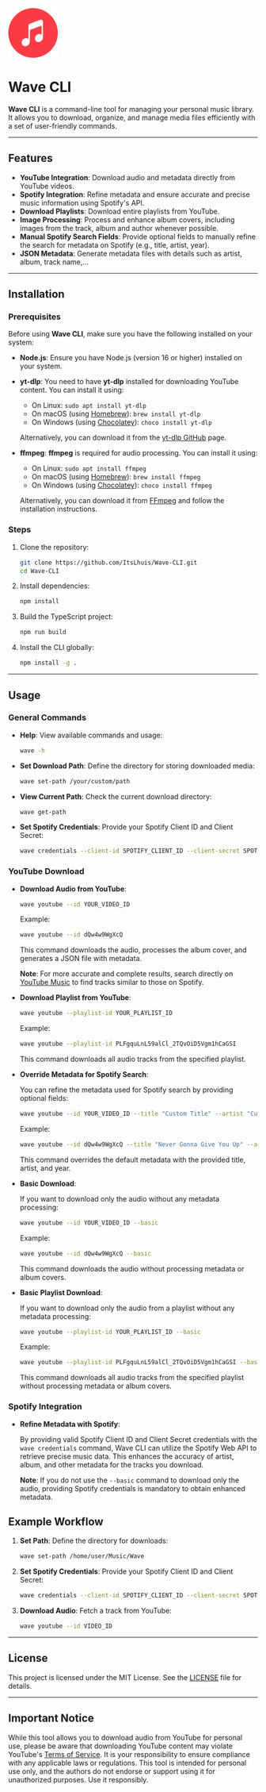 <img src="assets/icon.png" width="100" height="100" />

# Wave CLI

**Wave CLI** is a command-line tool for managing your personal music library. It allows you to
download, organize, and manage media files efficiently with a set of user-friendly commands.

---

## Features

- **YouTube Integration**: Download audio and metadata directly from YouTube videos.
- **Spotify Integration**: Refine metadata and ensure accurate and precise music information using
  Spotify's API.
- **Download Playlists**: Download entire playlists from YouTube.
- **Image Processing**: Process and enhance album covers, including images from the track, album and
  author whenever possible.
- **Manual Spotify Search Fields**: Provide optional fields to manually refine the search for
  metadata on Spotify (e.g., title, artist, year).
- **JSON Metadata**: Generate metadata files with details such as artist, album, track name,...

---

## Installation

### Prerequisites

Before using **Wave CLI**, make sure you have the following installed on your system:

- **Node.js**: Ensure you have Node.js (version 16 or higher) installed on your system.

- **yt-dlp**: You need to have **yt-dlp** installed for downloading YouTube content. You can install
  it using:

  - On Linux: `sudo apt install yt-dlp`
  - On macOS (using [Homebrew](https://brew.sh/)): `brew install yt-dlp`
  - On Windows (using [Chocolatey](https://chocolatey.org/)): `choco install yt-dlp`

  Alternatively, you can download it from the [yt-dlp GitHub](https://github.com/yt-dlp/yt-dlp)
  page.

- **ffmpeg**: **ffmpeg** is required for audio processing. You can install it using:

  - On Linux: `sudo apt install ffmpeg`
  - On macOS (using [Homebrew](https://brew.sh/)): `brew install ffmpeg`
  - On Windows (using [Chocolatey](https://chocolatey.org/)): `choco install ffmpeg`

  Alternatively, you can download it from [FFmpeg](https://ffmpeg.org/download.html) and follow the
  installation instructions.

### Steps

1. Clone the repository:

   ```bash
   git clone https://github.com/ItsLhuis/Wave-CLI.git
   cd Wave-CLI
   ```

2. Install dependencies:

   ```bash
   npm install
   ```

3. Build the TypeScript project:

   ```bash
   npm run build
   ```

4. Install the CLI globally:

   ```bash
   npm install -g .
   ```

---

## Usage

### General Commands

- **Help**: View available commands and usage:

  ```bash
  wave -h
  ```

- **Set Download Path**: Define the directory for storing downloaded media:

  ```bash
  wave set-path /your/custom/path
  ```

- **View Current Path**: Check the current download directory:

  ```bash
  wave get-path
  ```

- **Set Spotify Credentials**: Provide your Spotify Client ID and Client Secret:

  ```bash
  wave credentials --client-id SPOTIFY_CLIENT_ID --client-secret SPOTIFY_CLIENT_SECRET
  ```

### YouTube Download

- **Download Audio from YouTube**:

  ```bash
  wave youtube --id YOUR_VIDEO_ID
  ```

  Example:

  ```bash
  wave youtube --id dQw4w9WgXcQ
  ```

  This command downloads the audio, processes the album cover, and generates a JSON file with
  metadata.

  **Note**: For more accurate and complete results, search directly on
  [YouTube Music](https://music.youtube.com) to find tracks similar to those on Spotify.

- **Download Playlist from YouTube**:

  ```bash
  wave youtube --playlist-id YOUR_PLAYLIST_ID
  ```

  Example:

  ```bash
  wave youtube --playlist-id PLFgquLnL59alCl_2TQvOiD5Vgm1hCaGSI
  ```

  This command downloads all audio tracks from the specified playlist.

- **Override Metadata for Spotify Search**:

  You can refine the metadata used for Spotify search by providing optional fields:

  ```bash
  wave youtube --id YOUR_VIDEO_ID --title "Custom Title" --artist "Custom Artist" --year 2023
  ```

  Example:

  ```bash
  wave youtube --id dQw4w9WgXcQ --title "Never Gonna Give You Up" --artist "Rick Astley" --year 1987
  ```

  This command overrides the default metadata with the provided title, artist, and year.

- **Basic Download**:

  If you want to download only the audio without any metadata processing:

  ```bash
  wave youtube --id YOUR_VIDEO_ID --basic
  ```

  Example:

  ```bash
  wave youtube --id dQw4w9WgXcQ --basic
  ```

  This command downloads the audio without processing metadata or album covers.

- **Basic Playlist Download**:

  If you want to download only the audio from a playlist without any metadata processing:

  ```bash
  wave youtube --playlist-id YOUR_PLAYLIST_ID --basic
  ```

  Example:

  ```bash
  wave youtube --playlist-id PLFgquLnL59alCl_2TQvOiD5Vgm1hCaGSI --basic
  ```

  This command downloads all audio tracks from the specified playlist without processing metadata or
  album covers.

### Spotify Integration

- **Refine Metadata with Spotify**:

  By providing valid Spotify Client ID and Client Secret credentials with the `wave credentials`
  command, Wave CLI can utilize the Spotify Web API to retrieve precise music data. This enhances
  the accuracy of artist, album, and other metadata for the tracks you download.

  **Note**: If you do not use the `--basic` command to download only the audio, providing Spotify
  credentials is mandatory to obtain enhanced metadata.

## Example Workflow

1. **Set Path**: Define the directory for downloads:

   ```bash
   wave set-path /home/user/Music/Wave
   ```

2. **Set Spotify Credentials**: Provide your Spotify Client ID and Client Secret:

   ```bash
   wave credentials --client-id SPOTIFY_CLIENT_ID --client-secret SPOTIFY_CLIENT_SECRET
   ```

3. **Download Audio**: Fetch a track from YouTube:

   ```bash
   wave youtube --id VIDEO_ID
   ```

---

## License

This project is licensed under the MIT License. See the [LICENSE](LICENSE) file for details.

---

## Important Notice

While this tool allows you to download audio from YouTube for personal use, please be aware that
downloading YouTube content may violate YouTube's
[Terms of Service](https://www.youtube.com/t/terms). It is your responsibility to ensure compliance
with any applicable laws or regulations. This tool is intended for personal use only, and the
authors do not endorse or support using it for unauthorized purposes. Use it responsibly.
